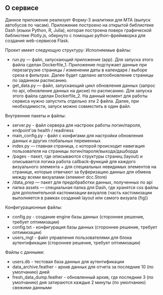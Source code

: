 ## О сервисе

Данное приложение реализует Форму-3 аналитики для МТА (выпуск автобусов по часам).
Приложение построено на открытой библиотеке Dash (языки Python, R, Julia), которая построена поверх графической библиотеке Plotly.js, обернуто с помощью python-фреймворка для создания web-сервисов Flask.

Проект имеет следующую структуру:
Исполняемые файлы:
- run.py — файл, запускающий приложение (app). Для запуска этого файла сделан Dockerfile_1. Приложение подглужает данные при перезагрузке страницы / изменении даты в календаре / выборе среза в фильтрах. Далее будет сделано автообновление страницы по заданном расписанию.
- get_data.py — файл, запускающий цикл обновления данных (запрос по api, обновление данных на диске) по расписанию. Для запуска этого файла сделан Dockerfile_2.
На данный момент для работы сервиса нужно запустить отдельно эти 2 файла. Далее, при необходимости, запуск можно совместить в один файл.

Внутренние пакеты и файлы:
- server.py - файл сервера для настроек работы логин/пароля, endpoint'ов health / readiness
- main_config.py - файл с конфигами для настройки обновления данных и других глобальных переменных
- index.py — главная страница, с которой происходит навигация пользователя на страницы логин/пароля/выхода/дашборда
- /pages - пакет, где описываются структуры страниц (layout) и описывается логика работа callback-функций для каждого визуального элемента + для специальных невидимых элементов на странице, которые отвечают за буферизацию данных для обмена между всеми визуалами (элемент dcc.Store)
- /data_prep — пакет для предобработки данных, полученных по api
- папка assets — специальная папка для Dash, где хранятся css файлы для дополнительной кастомизации визуалов (часть кастомизации выполняется в рамках созданий layout или самого визуала (fig))

Конфигурационные файлы:
- config.py - создание engine базы данных (стороннее решение, требует оптимизации)
- config.txt - конфигурация базы данных (стороннее решение, требует оптимизации)
- users_mgt - файл управления пользователями для блока аутентификации (стороннее решение, требует оптимизации)

Файлы с данными:
- users.db - тестовая база данных для аутентификации
- data_archive.feather - архив данных для отчета за последние 10 (по умолчанию) дней
- fresh_data_dump.feather - обновленный архив, где последние 3 (по умолчанию) дня затираются каждые 2 минуты (по умолчанию) свежими данными





